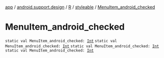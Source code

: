 [app](../../../index.md) / [android.support.design](../../index.md) / [R](../index.md) / [styleable](index.md) / [MenuItem_android_checked](.)

# MenuItem_android_checked

`static val MenuItem_android_checked: `[`Int`](https://kotlinlang.org/api/latest/jvm/stdlib/kotlin/-int/index.html)
`static val MenuItem_android_checked: `[`Int`](https://kotlinlang.org/api/latest/jvm/stdlib/kotlin/-int/index.html)
`static val MenuItem_android_checked: `[`Int`](https://kotlinlang.org/api/latest/jvm/stdlib/kotlin/-int/index.html)
`static val MenuItem_android_checked: `[`Int`](https://kotlinlang.org/api/latest/jvm/stdlib/kotlin/-int/index.html)